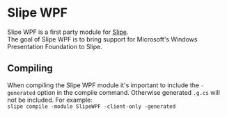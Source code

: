 # Slipe WPF
Slipe WPF is a first party module for [Slipe](https://mta-slipe.com).  
The goal of Slipe WPF is to bring support for Microsoft's Windows Presentation Foundation to Slipe.  

## Compiling
When compiling the Slipe WPF module it's important to include the `-generated` option in the compile command. Otherwise generated `.g.cs` will not be included. For example:  
`slipe compile -module SlipeWPF -client-only -generated`